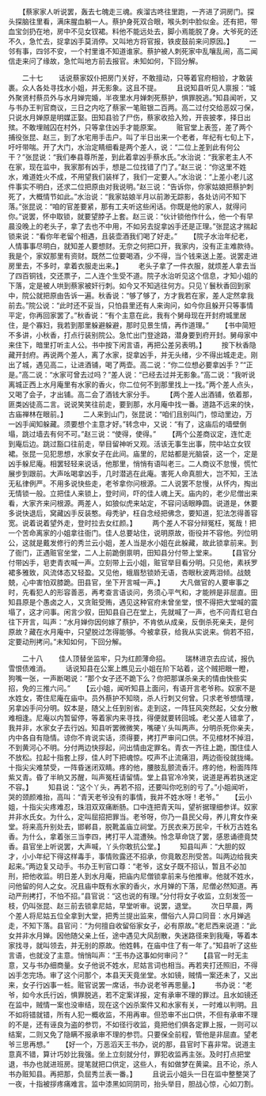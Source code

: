 <!-- { "loadSidebar": true } -->
　　【蔡家家人听说罢，轰去七魄走三魂。疾溜古咚往里跑，一齐进了洞房门。探头探脑往里看，满床腥血躺一人。蔡护身死双合眼，喉头刺中脸似金。还有把，带血宝剑扔在地，房中不见女钗裙。料他不能远处去，脚小焉能脱了身。大爷死的还不久，急忙去，捉拿凶手莫消停。又叫地方将官报，铁皮鼓前来问原因。】
　　一邻有事，四邻不安，一个村里谁不知道谁家。蔡护被人刺死家中乱嚷乱闹，高二闻信走来问了缘故，急忙叫地方前去报官。未知如何，下回分解。

　　二十七
　　话说蔡家奴仆把房门关好，不敢擅动，只等着官府相验，才敢装裹。众人各处寻找水小姐，并无影象。这且不提。
　　且说知县听见人禀报：“城外聚贤村蔡员外与水月婵完婚，半夜里水月婵刺死蔡护，惧罪脱逃。”知县闻听，又与书办王判官商议，三日之内吃了蔡家一笔赃银二百两。高二过付交给恶奴刁保，只说水月婵原是明媒正娶。田知县验了尸伤，蔡家收拾入殓，开丧披孝，择日出殡。不敢埋贼囚在村外，只等拿住凶手才能原案。
　　赃官堂上表签，差了两个捕役张昆、赵三，到了水宅用手击户。叫了半日出来一个老者，年纪有七旬上下，吁吁带喘。开了大门，水治定睛细看是两个差人，说：“二位上差到此有何公干？”张昆说：“我们奉县尊所差，到此着拿凶手蔡水氏。”水治说：“我家老主人不在家，现在监中，我家那有凶手，想是二位找错了门了。”赵三说：“你这里不姓水，难道姓火不成，不用望我们装样了，我们一定要人。”水治说：“上差小老儿这件事实不明白，还求二位把原由对我说明。”赵三说：“告诉你，你家姑娘把蔡护刺死了，大概情节如此。”水治说：“我家姑娘半月以前渺无踪影，各处访问不知下落。”张昆说：“咱的官差要紧，那有工夫听这些闲话。你既是他的家人，就得问你。”说罢，怀中取锁，就要望脖子上套。赵三说：“伙计锁他作什么，他一个有早晨没晚上的老头子，拿了去也不中用，不如另去捉拿凶手还是正理。”张昆这才揣起锁来说：“看你年老留个相遇，且装壶酒我们喝了好走。”
　　【院子水治年纪老，人情事事尽明白，就知差人要想财。无奈之何把口开，我家内，没有正主难款待。我是个，家奴那里有资财。既然二位要喝酒，少不得，当个钱来送上差。说罢走进房里去，不多时，拿着衣服走出来。】
　　老头子拿了一件衣服，就烦差人拿去当了四百铜钱，交还票子，二人连个生受不道。院子水治听见这个信息，才知小姐的下落，定是被人哄到蔡家被奸行刺。如今又不知逃往何方。只见丫鬟秋香回到家中，院公就把原由告诉一遍。秋香说：“够了够了，方才我若在家，差人定然拿我前去。”院公说：“此时还不妥当，只怕县里还有人来询问，如今你且躲开只等事情平定，你再回家罢了。”秋香说：“有个主意在此，我有个舅母现在开封府城里居住，是个寡妇，我若到那里躲避躲避，那时见景生情，再作道理。”
　　【书中简短不多讲，小秋香，打点行装别院公。急忙出门登途路，潜身要到府开封。舅母家中来住下，暗里打听主人公。书中按下闲言语，再把公差另表明。】
　　按下秋香隐藏开封府。再说两个差人，离了水家，捉拿凶手，并无头绪，少不得出城走走。刚出了城，遇见高二，让进酒铺，喝了两壶。高二说：“你二位想必要拿凶手？”“正是。”高二说：“水家可曾去过吗？”差人说：“已经去过并无影象。”高二说：“我听说离城正西上水月庵里有水家的香火，你二位何不到那里找上一找。”两个差人点头，又喝了会子，才出铺。高二会了酒钱大家分手。
　　【两个差人出酒铺，依着那，匪类凶徒高二言。说说笑笑往前走，要到那，水月庵中找一番。道路不远来的快，古庙禅林在眼前。】
　　二人来到山门，张昆说：“咱们且别叫门，惊动里边，万一凶手闻知躲藏。须要想个主意才好。”转念中，又说：“有了，这庙后的墙壁倒塌，跳过墙去有何不可。”赵三说：“使得，使得。”
　　【两个公差商议定，连忙走到庵后边。跳过豁口往前走，举目留神听又观。活该无事生出事，院中站立女钗裙。张昆一见犯思想，水家女子在此间。庙里的，尼姑都是光脑袋，这一个，定是凶手躲尼庵。相罢轻轻来说话，他那里，悄悄有语叫老三。二人商议不怠慢，慌忙展步到跟前。大声吆喝拿凶手，几时潜逃在此庵。害死人命真胆大，岂不知，王法无私律例严。不用多说快些走，老爷拿你问根源。二人说罢不怠慢，从怀内，掏出无情锁一般。立把佳人来锁上，登时间，吓的佳人魂上天。庙内的，老少尼僧出来看，大家齐来问根源。两差人，如狼似虎来站定，不容问话眼睁圆。说道是，休要多说快退后，窝藏凶手反装憨。母秃驴，枉自念经把佛念，要知道，犯法怎得善容宽。说着说着望外走，登时拉去女红颜。】
　　两个差人不容分辩冤枉，冤哉！把一个苦命离家的小姐拿往衙门。佳人总要站住，说明原故，衙役并不容他。列位明公，这就是戴发修行的秀兰云小姐，差人当是水小姐在此躲藏，故此锁拿前来。到了衙门，正遇赃官坐堂，二人上前跪倒禀明，田知县分付带上堂来。
　　【县官分付带凶手，皂吏青衣喊一声。立刻带上云小姐，赃官举目看分明。只见他，素袄罗裙多雅致，风流体态又轻盈。又见他，蛾眉愁锁娇无语，杏眼秋波两泪倾。战兢兢，心中害怕双膝跪。田县官，坐下开言喊一声。】
　　大凡做官的人要审事之时，先看犯人的形容善恶，再考查言语谈问，务须心平气和，才能辨是非屈直。田知县原是个愚卤之人，又贪赃受贿，遇见这种官府未曾坐堂，恨不得把大堂喊的震塌了，这才问事。闲言少叙，田知县自己在堂上，先就喊了一声，也不问青红皂白往下开言，叫声：“水月婵你因何嫁了蔡护，不肯依从成亲，反倒杀死亲夫，是何原故？藏在水月庵中，只望脱过怎得能够。今被拿获，给我从实说来。倘若不招，定要动刑拷问。”未知如何，下回分解。


　　二十八
　　佳人顶替坐监牢，只为红颜薄命招。
　　瑞林进京去应试，报仇雪恨债难消。
　　话说知县在公案上瞧见云小姐在阶下站着，这个贼把眼一瞪，狗嘴一张，一声断喝说：“那个女子还不跪下么？你把那谋杀亲夫的情由快些实招，免的三推六问。”
　　【云小姐，闻听知县上面问，有语开言老爷称。奴家不是水姓女，寄住尼庵在庙中。员外蔡护不知晓，杀人行刺又何曾。只求老爷想情理，另拿凶手问分明。奴本是，随父上任到别省。走到这，一阵狂风突然起，父女分散难相逢。尼庵以内暂留停，等着家内来寻找，得便就要转回城。老父差人错拿了，我并非，水家女子去行凶。知县听罢微微笑，嘴硬丫头叫两声。分明杀死你亲夫，内中各自有隐情。谅你不肯说实话，须得要，拷打严审问口供。不见棺材不掉泪，不到黄河心不明。分付两边快拶起，问出情由定罪名。青衣一齐往上跪，围住佳人不放松。拉起十指套上拶，佳人时下把魂惊。哎声不止流痛泪，两边衙役就拢绳。十指尖尖难禁受，一阵昏迷闭双睛。疼的他，腰肢乱颤流香汗。疼的他，粉面阵阵紫又青。昏了半晌又苏醒，叫声冤枉请留情。堂上县官冷冷笑，说道是再若执迷定不容。】
　　知县说：“这个丫头，再若不招，还要叫你吃别的亏了。”小姐闻听，哭的颈颜难抬，高叫：“青天老爷没有的事情，我并不姓水呀！老爷。”
　　【云小姐，十指尖尖疼难忍，珠泪双双痛断肠。口中连把青天叫，望祈据理细参详。奴家并非水氏女。为什么，定叫屈招把罪当。老爷呀，你乃一县民父母，养儿育女作亲堂。将来高升别处去，邯郸县，脱靴盖庙立祠堂。万民衣来万民伞，千秋万古姓名香。为什么，拿着张三当李四，拷打平人混遭殃。怜念草命饶了罢，感恩诵德竟焚香。县官坐上听说罢，大声喊，丫头你敢抗公堂。】
　　知县叫声：“大胆的奴才，小小年纪下得这样毒手，事情败露还不招承，你竟敢忍刑受苦。叫两边给我夹起来。”两边复又动手。书办王判官口尊：“老爷，这女子既不招认，暂且不必加刑，把他收监。明日差人到水月庵，把庙内尼僧锁拿前来与他推审。他就不姓水，问他留的何人之女。况且庙中既有水家的香火，水月婵的下落，尼僧必然知道。再动严刑拷打，不怕不招。”县官说：“这也说的有理。”分付将女子收监，立刻发签一枝，仍叫张昆、赵三前去锁拿尼姑，早堂听审。说罢，退堂。
　　次日早晨，两个差人将尼姑五位全拿到大堂，把秀兰提出监来，僧俗六人异口同音：水月婵逃走，不知下落。县官问：“为何擅自收留俗家女子，必有原故。”老尼西来说道：“此女并非水月婵。因他随父亲上任，途中遇见大风刮散，失迷路径来到我庵，等着本家找寻，就叫领去，并无别的原故。他姓韩，在庙中住了有一年了。”知县听了这些言语，也就没了主意。悄悄叫声：“王书办这事如何审问？”
　　【县官一时无主意，又与书办细商量。女子他说不姓水，尼姑言词也相当。再若夹打还照旧，不得凶手怎完场。审了这个问那个，本县天天竟坐堂。水如镜，贼情一案还未了，又出来，女子行凶事一桩。赃官说罢一席话，书办说老爷再思量。】
　　书办说：“老爷，如今水氏行凶，惧罪脱逃，若不定案详报，定有承审不理的罪过。且水如镜还在监中，贼情一案也没审结，现在这个凶杀案件又和水家有关，一时难以判明。且不如将错就错，所有人犯一概收监，不用再审。但恐审不出口供，不但有承审不理的不是，还有诬良为盗的参罚，不如径行收监，竟把他们俱各定罪上报，一则可以结案，二则又免了隐瞒不报承审不理的参罚。只要保全前程，管他是非屈直。望老爷三思再想。”
　　【好一个，万恶滔天王书办，说的那，县官时下喜非常。说道主意真不错，算计巧妙比我强。坐上立刻就分付，罪犯收监再主张。及时打点把堂退，书办也就进班房。提笔就把口供定，这些人，有如做梦在黄粱。且不论，杀人书办赃知县。再把那，负屈秀兰表一番。】
　　且说云小姐头一日在监中整整哭了一夜，十指被拶疼痛难言。监中漆黑如同阴司，抬头举目，胆战心惊，心如刀割。
